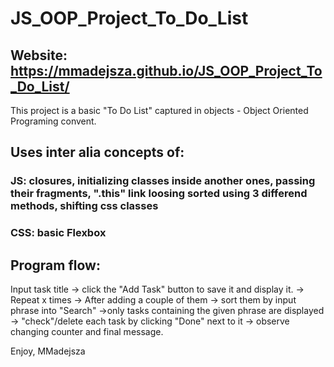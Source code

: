 # JS_OOP_Project_To_Do_List

## Website: https://mmadejsza.github.io/JS_OOP_Project_To_Do_List/

This project is a basic "To Do List" captured in objects - Object Oriented Programing convent.

## Uses inter alia concepts of:

### JS: closures, initializing classes inside another ones, passing their fragments, ".this" link loosing sorted using 3 differend methods, shifting css classes

### CSS: basic Flexbox

## Program flow:

Input task title -> click the "Add Task" button to save it and display it. -> Repeat x times -> After adding a couple of them -> sort them by input phrase into "Search"
->only tasks containing the given phrase are displayed -> "check"/delete each task by clicking "Done" next to it -> observe changing counter and final message.

Enjoy, MMadejsza
